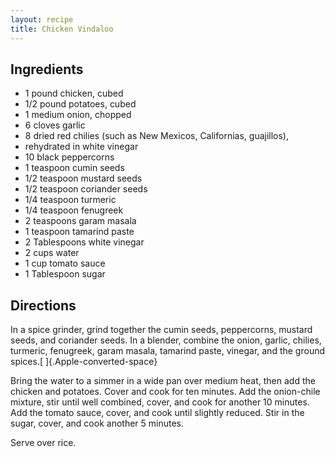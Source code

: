```yaml
---
layout: recipe
title: Chicken Vindaloo
---
```


## Ingredients

* 1 pound chicken, cubed
* 1/2 pound potatoes, cubed
* 1 medium onion, chopped
* 6 cloves garlic
* 8 dried red chilies (such as New Mexicos, Californias, guajillos),
* rehydrated in white vinegar
* 10 black peppercorns
* 1 teaspoon cumin seeds
* 1/2 teaspoon mustard seeds
* 1/2 teaspoon coriander seeds
* 1/4 teaspoon turmeric
* 1/4 teaspoon fenugreek
* 2 teaspoons garam masala
* 1 teaspoon tamarind paste
* 2 Tablespoons white vinegar
* 2 cups water
* 1 cup tomato sauce
* 1 Tablespoon sugar

## Directions

In a spice grinder, grind together the cumin seeds, peppercorns, mustard
seeds, and coriander seeds. In a blender, combine the onion, garlic,
chilies, turmeric, fenugreek, garam masala, tamarind paste, vinegar, and
the ground spices.[ ]{.Apple-converted-space}

Bring the water to a simmer in a wide pan over medium heat, then add the
chicken and potatoes. Cover and cook for ten minutes. Add the
onion-chile mixture, stir until well combined, cover, and cook for
another 10 minutes. Add the tomato sauce, cover, and cook until slightly
reduced. Stir in the sugar, cover, and cook another 5 minutes.

Serve over rice.
